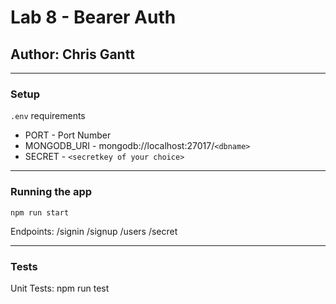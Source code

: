 # Lab 8 - Bearer Auth

## Author: Chris Gantt

---

### Setup

`.env` requirements

- PORT - Port Number
- MONGODB_URI - mongodb://localhost:27017/`<dbname>`
- SECRET - `<secretkey of your choice>`

---

### Running the app

`npm run start`

Endpoints: /signin /signup /users /secret

---

### Tests

Unit Tests: npm run test
